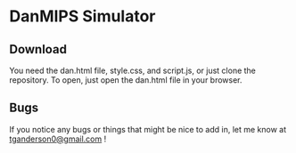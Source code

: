 # DanMIPS Simulator

## Download

You need the dan.html file, style.css, and script.js, or just clone the repository. To open, just open the dan.html file in your browser.

## Bugs

If you notice any bugs or things that might be nice to add in, let me know at tganderson0@gmail.com !
